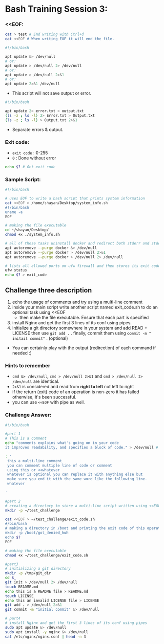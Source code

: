 # Bash Training Session 3:


### <<EOF:
```sh
cat > test # End writing with Ctrl+d
cat <<EOF # When writing EOF it will end the file.
```
```sh
#!/bin/bash

apt update &> /dev/null
# or:
apt update > /dev/null 2> /dev/null
# or:
apt update > /dev/null 2>&1
# or:
apt update 2>&1 /dev/null
```
* This script will not save output or error.

```sh
#!/bin/bash

apt update 2> error.txt > output.txt
(ls -z ; ls -l) 2> Error.txt > Output.txt
(ls -z ; ls -l) > Output.txt 2>&1 
```
* Separate errors & output. 

### Exit code:
* `exit code` : 0-255
* `0` : Done without error
```sh
echo $? # Get exit code
```
### Sample Script:
```sh
#!/bin/bash

# uses EOF to write a bash script that prints system information
cat <<EOF > /home/shayan/Desktop/system_info.sh
#!/bin/bash
uname -a
EOF

# making the file executable
cd ~/shayan/Desktop/
chmod +x ./system_info.sh

# all of these tasks uninstall docker and redirect both stderr and stdout to /dev/null
apt autoremove --purge docker &> /dev/null
apt autoremove --purge docker > /dev/null 2>&1
apt autoremove --purge docker > /dev/null 2> /dev/null

# lists all allowed ports on ufw firewall and then stores its exit code in `exit_code`
ufw status
echo $? > exit_code
```

## Challenge three description
1. echo the usage of comments and try using a multi-line comment
2. inside your main script write another script named exit_code.sh to do an optional task using  <<EOF 
   - then make the file executable. Ensure that each part is specified 
3. install Nginx and get the first 3 lines of its conf using pipes.
4. initialize a git directory somewhere in your system and add READ + LICENSE then use `git add .` .
finally, commit them using `commit -m " initail commit"` . (optional)
- You can certainly play with the output (redirection) of each command if needed :)

### Hints to remember
- `cmd &> /dev/null`, `cmd > /dev/null 2>&1` and `cmd > /dev/null 2> /dev/null` are identical.
- `2>&1` is considered and read from **right to left** not left to right 
- if the return (exit) code of an operation is non-zero it has failed otherwise, it's been successful. 
- you can use `<<EOF` with pipe as well.

### Challenge Answer:
```sh
#!/bin/bash

#part 1
# This is a comment
echo "comments explains what's going on in your code
it improves readability, and specifies a block of code." > /dev/null # This is also a comment but not a good practice

: '
 this a multi-line comment
 you can comment multiple line of code or comment
 using this or <<whatever
 whatever is optional you can replace it with anything else but
 make sure you end it with the same word like the following line.
 whatever

'

#part 2
# creating a directory to store a multi-line script written using <<EOF
mkdir -p ~/test_challenge

cat <<EOF > ~/test_challenge/exit_code.sh
#/bin/bash
# making a directory in /boot and printing the exit code of this operation
mkdir -p /boot/got_denied_huh
echo $?
EOF

# making the file executable
chmod +x ~/test_challenge/exit_code.sh

#part3
# initializing a git directory
mkdir -p /tmp/git_dir
cd $_
git init > /dev/null 2> /dev/null
touch README.md
echo this is a README file > README.md
touch LICENSE
echo this an invalid LICENSE file > LICENSE
git add . > /dev/null 2>&1
git commit -m "initial commit" &> /dev/null

# part4
# install Nginx and get the first 3 lines of its conf using pipes
sudo apt update &> /dev/null
sudo apt install -y nginx &> /dev/null
cat /etc/nginx/nginx.conf | head -n 3
```


